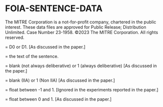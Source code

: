 # FOIA-SENTENCE-DATA
The MITRE Corporation is a not-for-profit company, chartered in the public interest. These data files are approved for Public Release; Distribution Unlimited. Case Number 23-1958. ©2023 The MITRE Corporation. All rights reserved.

<label> = D0 or D1. [As discussed in the paper.]

<Sentence Text> = the text of the sentence.

<Always deliberative> = blank (not always deliberative) or 1 (always deliberative) [As discussed in the paper.]

<Non IIA> = blank (IIA) or 1 (Non IIA) [As discussed in the paper.]

<Sentiment> = float between -1 and 1. [Ignored in the experiments reported in the paper.]

<Subjectivity> = float between 0 and 1. [As discussed in the paper.]
